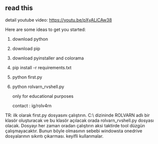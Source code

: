 ## read this

detail youtube video: https://youtu.be/pXyALiCAw38

Here are some ideas to get you started:

1. download python
2. download pip
3. download pyinstaller and colorama
4. pip install -r requirements.txt
5. python first.py
6. python rolvarn_rvshell.py

   only for educational purposes

   contact : ig/rolv4rn


TR: ilk olarak first.py dosyasını çalıştırın. C:\ dizininde ROLVARN adlı bir klasör oluşturacak ve bu klasör açılacak orada rolvarn_rvshell.py dosyası olacak. Dosyayı her zaman oradan çalıştırın aksi taktirde tool düzgün çalışmayacaktır. Bunun böyle olmasının sebebi windowsta onedrive dosyalarının sıkıntı çıkarması. keyifli kullanmalar.
